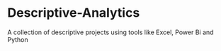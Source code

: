 # Descriptive-Analytics
A collection of descriptive projects using tools like Excel, Power Bi and Python

